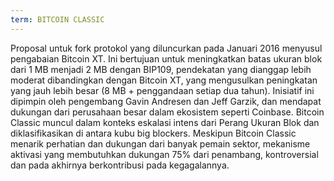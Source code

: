 ```yaml
---
term: BITCOIN CLASSIC
---
```


Proposal untuk fork protokol yang diluncurkan pada Januari 2016 menyusul pengabaian Bitcoin XT. Ini bertujuan untuk meningkatkan batas ukuran blok dari 1 MB menjadi 2 MB dengan BIP109, pendekatan yang dianggap lebih moderat dibandingkan dengan Bitcoin XT, yang mengusulkan peningkatan yang jauh lebih besar (8 MB + penggandaan setiap dua tahun). Inisiatif ini dipimpin oleh pengembang Gavin Andresen dan Jeff Garzik, dan mendapat dukungan dari perusahaan besar dalam ekosistem seperti Coinbase. Bitcoin Classic muncul dalam konteks eskalasi intens dari Perang Ukuran Blok dan diklasifikasikan di antara kubu big blockers. Meskipun Bitcoin Classic menarik perhatian dan dukungan dari banyak pemain sektor, mekanisme aktivasi yang membutuhkan dukungan 75% dari penambang, kontroversial dan pada akhirnya berkontribusi pada kegagalannya.